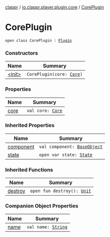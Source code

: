 [clappr](../../index.md) / [io.clappr.player.plugin.core](../index.md) / [CorePlugin](.)

# CorePlugin

`open class CorePlugin : `[`Plugin`](../../io.clappr.player.plugin/-plugin/index.md)

### Constructors

| Name | Summary |
|---|---|
| [&lt;init&gt;](-init-.md) | `CorePlugin(core: `[`Core`](../../io.clappr.player.components/-core/index.md)`)` |

### Properties

| Name | Summary |
|---|---|
| [core](core.md) | `val core: `[`Core`](../../io.clappr.player.components/-core/index.md) |

### Inherited Properties

| Name | Summary |
|---|---|
| [component](../../io.clappr.player.plugin/-plugin/component.md) | `val component: `[`BaseObject`](../../io.clappr.player.base/-base-object/index.md) |
| [state](../../io.clappr.player.plugin/-plugin/state.md) | `open var state: `[`State`](../../io.clappr.player.plugin/-plugin/-state/index.md) |

### Inherited Functions

| Name | Summary |
|---|---|
| [destroy](../../io.clappr.player.plugin/-plugin/destroy.md) | `open fun destroy(): `[`Unit`](https://kotlinlang.org/api/latest/jvm/stdlib/kotlin/-unit/index.html) |

### Companion Object Properties

| Name | Summary |
|---|---|
| [name](name.md) | `val name: `[`String`](https://kotlinlang.org/api/latest/jvm/stdlib/kotlin/-string/index.html) |
